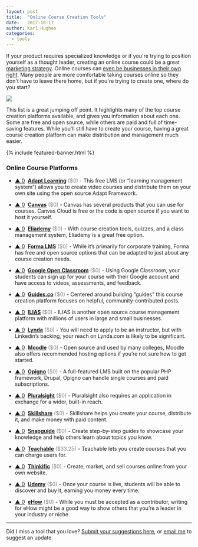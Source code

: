 ```yaml
---
layout: post
title:  "Online Course Creation Tools"
date:   2017-10-17
author: Karl Hughes
categories:
  - tools
---
```


If your product requires specialized knowledge or if you're trying to position yourself as a thought leader, creating an online course could be a great [marketing strategy](/marketing-checklist). Online courses can [even be businesses in their own right](https://www.thepennyhoarder.com/make-money/how-to-create-online-courses/). Many people are more comfortable taking courses online so they don't have to leave there home, but if you're trying to create one, where do you start?

![](https://i.imgur.com/zYZhJ4u.jpg)

This list is a great jumping off point. It highlights many of the top course creation platforms available, and gives you information about each one. Some are free and open source, while others are paid and full of time-saving features. While you'll still have to create your course, having a great course creation platform can make distribution and management much easier. 

{% include featured-banner.html %}

### Online Course Platforms

- <a href="#vote-form" class="vote-link" rel="modal:open" id="Adapt_Learning">&#x25B2; <span class="count">0</span></a> &nbsp;**[Adapt Learning](https://www.adaptlearning.org/)** <span style="color: grey;">($0)</span> -  This free LMS (or “learning management system”) allows you to create video courses and distribute them on your own site using the open source Adapt Framework.

- <a href="#vote-form" class="vote-link" rel="modal:open" id="Canvas">&#x25B2; <span class="count">0</span></a> &nbsp;**[Canvas](https://www.canvaslms.com/)** <span style="color: grey;">($0)</span> - Canvas has several products that you can use for courses. Canvas Cloud is free or the code is open source if you want to host it yourself.

- <a href="#vote-form" class="vote-link" rel="modal:open" id="Eliademy">&#x25B2; <span class="count">0</span></a> &nbsp;**[Eliademy](https://eliademy.com/)** <span style="color: grey;">($0)</span> - With course creation tools, quizzes, and a class management system, Eliademy is a great free option.

- <a href="#vote-form" class="vote-link" rel="modal:open" id="Forma_LMS">&#x25B2; <span class="count">0</span></a> &nbsp;**[Forma LMS](https://www.formalms.org/)** <span style="color: grey;">($0)</span> - While it’s primarily for corporate training, Forma has free and open source options that can be adapted to just about any course creation needs.

- <a href="#vote-form" class="vote-link" rel="modal:open" id="Google_Open Classroom">&#x25B2; <span class="count">0</span></a> &nbsp;**[Google Open Classroom](https://edu.google.com/openonline/edukit/index.html)** <span style="color: grey;">($0)</span> - Using Google Classroom, your students can sign up for your course with their Google account and have access to videos, assessments, and feedback.

- <a href="#vote-form" class="vote-link" rel="modal:open" id="Guides.co">&#x25B2; <span class="count">0</span></a> &nbsp;**[Guides.co](http://guides.co/)** <span style="color: grey;">($0)</span> - Centered around building “guides” this course creation platform focuses on helpful, community-contributed posts.

- <a href="#vote-form" class="vote-link" rel="modal:open" id="ILIAS">&#x25B2; <span class="count">0</span></a> &nbsp;**[ILIAS](https://www.ilias.de/docu/goto_docu_root_1.html)** <span style="color: grey;">($0)</span> - ILIAS is another open source course management platform with millions of users in large and small businesses.

- <a href="#vote-form" class="vote-link" rel="modal:open" id="Lynda">&#x25B2; <span class="count">0</span></a> &nbsp;**[Lynda](https://www.lynda.com/aboutus/become-an-instructor)** <span style="color: grey;">($0)</span> - You will need to apply to be an instructor, but with Linkedin’s backing, your reach on Lynda.com is likely to be significant.

- <a href="#vote-form" class="vote-link" rel="modal:open" id="Moodle">&#x25B2; <span class="count">0</span></a> &nbsp;**[Moodle](https://moodle.org/)** <span style="color: grey;">($0)</span> - Open source and used by many colleges, Moodle also offers recommended hosting options if you’re not sure how to get started.

- <a href="#vote-form" class="vote-link" rel="modal:open" id="Opigno">&#x25B2; <span class="count">0</span></a> &nbsp;**[Opigno](https://www.opigno.org/en)** <span style="color: grey;">($0)</span> - A full-featured LMS built on the popular PHP framework, Drupal, Opigno can handle single courses and paid subscriptions.

- <a href="#vote-form" class="vote-link" rel="modal:open" id="Pluralsight">&#x25B2; <span class="count">0</span></a> &nbsp;**[Pluralsight](https://www.pluralsight.com/teach)** <span style="color: grey;">($0)</span> - Pluralsight also requires an application in exchange for a wider, built-in reach.

- <a href="#vote-form" class="vote-link" rel="modal:open" id="Skillshare">&#x25B2; <span class="count">0</span></a> &nbsp;**[Skillshare](https://www.skillshare.com/teach)** <span style="color: grey;">($0)</span> - Skillshare helps you create your course, distribute it, and make money with paid content.

- <a href="#vote-form" class="vote-link" rel="modal:open" id="Snapguide">&#x25B2; <span class="count">0</span></a> &nbsp;**[Snapguide](https://snapguide.com/)** <span style="color: grey;">($0)</span> - Create step-by-step guides to showcase your knowledge and help others learn about topics you know.

- <a href="#vote-form" class="vote-link" rel="modal:open" id="Teachable">&#x25B2; <span class="count">0</span></a> &nbsp;**[Teachable](https://teachable.com/)** <span style="color: grey;">($33.25)</span> - Teachable lets you create courses that you can charge users for.

- <a href="#vote-form" class="vote-link" rel="modal:open" id="Thinkific">&#x25B2; <span class="count">0</span></a> &nbsp;**[Thinkific](https://www.thinkific.com/)** <span style="color: grey;">($0)</span> - Create, market, and sell courses online from your own website.

- <a href="#vote-form" class="vote-link" rel="modal:open" id="Udemy">&#x25B2; <span class="count">0</span></a> &nbsp;**[Udemy](https://www.udemy.com/)** <span style="color: grey;">($0)</span> - Once your course is live, students will be able to discover and buy it, earning you money every time.

- <a href="#vote-form" class="vote-link" rel="modal:open" id="eHow">&#x25B2; <span class="count">0</span></a> &nbsp;**[eHow](http://www.ehow.com/write-for-ehow/)** <span style="color: grey;">($0)</span> - While you must be accepted as a contributor, writing for eHow might be a good way to show others that you’re a leader in your industry or niche.

-----

Did I miss a tool that you love? [Submit your suggestions here](https://airtable.com/shrwrPOxd0wlqoiZb), or [email me](mailto:marketing@portablecto.com) to suggest an update.
